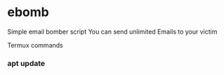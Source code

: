 # ebomb
Simple email bomber script
You can send unlimited Emails to your victim

Termux commands

### apt update
